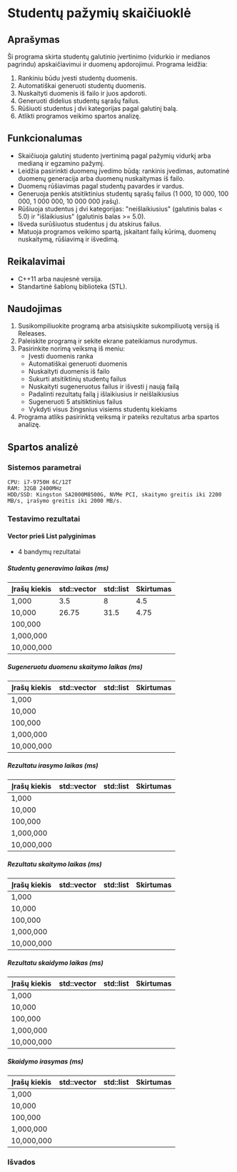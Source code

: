 # Studentų pažymių skaičiuoklė

## Aprašymas
Ši programa skirta studentų galutinio įvertinimo (vidurkio ir medianos pagrindu) apskaičiavimui ir duomenų apdorojimui. Programa leidžia:
1. Rankiniu būdu įvesti studentų duomenis.
2. Automatiškai generuoti studentų duomenis.
3. Nuskaityti duomenis iš failo ir juos apdoroti.
4. Generuoti didelius studentų sąrašų failus.
5. Rūšiuoti studentus į dvi kategorijas pagal galutinį balą.
6. Atlikti programos veikimo spartos analizę.

## Funkcionalumas
- Skaičiuoja galutinį studento įvertinimą pagal pažymių vidurkį arba medianą ir egzamino pažymį.
- Leidžia pasirinkti duomenų įvedimo būdą: rankinis įvedimas, automatinė duomenų generacija arba duomenų nuskaitymas iš failo.
- Duomenų rūšiavimas pagal studentų pavardes ir vardus.
- Generuoja penkis atsitiktinius studentų sąrašų failus (1 000, 10 000, 100 000, 1 000 000, 10 000 000 įrašų).
- Rūšiuoja studentus į dvi kategorijas: "neišlaikiusius" (galutinis balas < 5.0) ir "išlaikiusius" (galutinis balas >= 5.0).
- Išveda surūšiuotus studentus į du atskirus failus.
- Matuoja programos veikimo spartą, įskaitant failų kūrimą, duomenų nuskaitymą, rūšiavimą ir išvedimą.

## Reikalavimai
- C++11 arba naujesnė versija.
- Standartinė šablonų biblioteka (STL).

## Naudojimas
1. Susikompiliuokite programą arba atsisiųskite sukompiliuotą versiją iš Releases.
2. Paleiskite programą ir sekite ekrane pateikiamus nurodymus.
3. Pasirinkite norimą veiksmą iš meniu:
   - Įvesti duomenis ranka
   - Automatiškai generuoti duomenis
   - Nuskaityti duomenis iš failo
   - Sukurti atsitiktinių studentų failus
   - Nuskaityti sugeneruotus failus ir išvesti į naują failą
   - Padalinti rezultatų failą į išlaikiusius ir neišlaikiusius
   - Sugeneruoti 5 atsitiktinius failus
   - Vykdyti visus žingsnius visiems studentų kiekiams
4. Programa atliks pasirinktą veiksmą ir pateiks rezultatus arba spartos analizę.

## Spartos analizė

### Sistemos parametrai
```
CPU: i7-9750H 6C/12T
RAM: 32GB 2400MHz
HDD/SSD: Kingston SA2000M8500G, NVMe PCI, skaitymo greitis iki 2200 MB/s, įrašymo greitis iki 2000 MB/s.
```

### Testavimo rezultatai

#### Vector prieš List palyginimas
- 4 bandymų rezultatai
##### Studentų generavimo laikas (ms)
| Įrašų kiekis | std::vector | std::list | Skirtumas |
|--------------|-------------|------------|-----------|
| 1,000        |3.5|8|4.5|
| 10,000       |26.75|31.5|4.75|
| 100,000      |             |            |           |
| 1,000,000    |             |            |           |
| 10,000,000   |             |            |           |

##### Sugeneruotu duomenu skaitymo laikas (ms)
| Įrašų kiekis | std::vector | std::list | Skirtumas |
|--------------|-------------|------------|-----------|
| 1,000        |             |            |           |
| 10,000       |             |            |           |
| 100,000      |             |            |           |
| 1,000,000    |             |            |           |
| 10,000,000   |             |            |           |

##### Rezultatu irasymo laikas (ms)
| Įrašų kiekis | std::vector | std::list | Skirtumas |
|--------------|-------------|------------|-----------|
| 1,000        |             |            |           |
| 10,000       |             |            |           |
| 100,000      |             |            |           |
| 1,000,000    |             |            |           |
| 10,000,000   |             |            |           |

##### Rezultatu skaitymo laikas (ms)
| Įrašų kiekis | std::vector | std::list | Skirtumas |
|--------------|-------------|------------|-----------|
| 1,000        |             |            |           |
| 10,000       |             |            |           |
| 100,000      |             |            |           |
| 1,000,000    |             |            |           |
| 10,000,000   |             |            |           |

##### Rezultatu skaidymo laikas (ms)
| Įrašų kiekis | std::vector | std::list | Skirtumas |
|--------------|-------------|------------|-----------|
| 1,000        |             |            |           |
| 10,000       |             |            |           |
| 100,000      |             |            |           |
| 1,000,000    |             |            |           |
| 10,000,000   |             |            |           |

##### Skaidymo irasymas (ms)
| Įrašų kiekis | std::vector | std::list | Skirtumas |
|--------------|-------------|------------|-----------|
| 1,000        |             |            |           |
| 10,000       |             |            |           |
| 100,000      |             |            |           |
| 1,000,000    |             |            |           |
| 10,000,000   |             |            |           |

### Išvados

